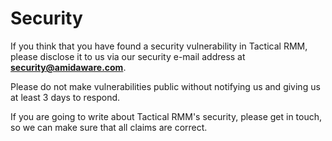 # Security

If you think that you have found a security vulnerability in Tactical RMM, please disclose it to us via our security e-mail address at **security@amidaware.com**.

Please do not make vulnerabilities public without notifying us and giving us at least 3 days to respond.

If you are going to write about Tactical RMM's security, please get in touch, so we can make sure that all claims are correct.